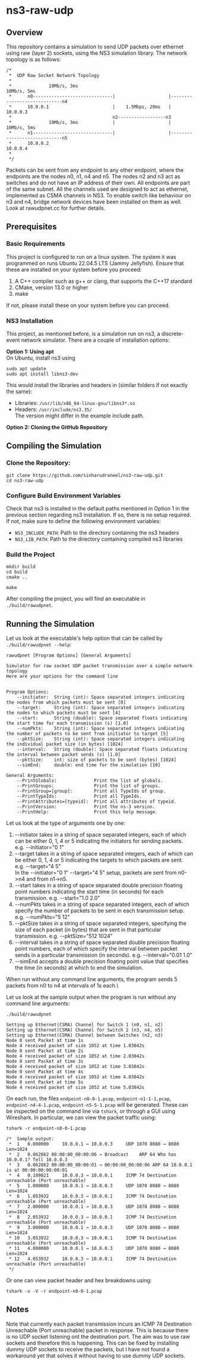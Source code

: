 # ns3-raw-udp

## Overview
This repository contains a simulation to send UDP packets over ethernet using raw (layer 2) sockets, using the NS3 simulation library. The network topology is as follows:

```
/*
 *  UDP Raw Socket Network Topology
 *
 *              10Mb/s, 3ms                                            10Mb/s, 5ms
 *      n0------------------------------|                    |-----------------------------n4
 *      10.0.0.1                        |    1.5Mbps, 20ms   |                       10.0.0.3
 *                                      n2------------------n3
 *              10Mb/s, 3ms             |                    |         10Mb/s, 5ms
 *      n1------------------------------|                    |-----------------------------n5
 *      10.0.0.2                                                                     10.0.0.4       
 * 
 */
```

Packets can be sent from any endpoint to any other endpoint, where the endpoints are the nodes n0, n1, n4 and n5. The nodes n2 and n3 act as switches and do not have an IP address of their own. All endpoints are part of the same subnet. All the channels used are designed to act as ethernet, implemented as CSMA channels in NS3. To enable switch like behaviour on n3 and n4, bridge network devices have been installed on them as well. Look at rawudpnet.cc for further details.

## Prerequisites
### Basic Requirements
This project is configured to run on a linux system. The system it was programmed on runs Ubuntu 22.04.5 LTS (Jammy Jellyfish). Ensure that these are installed on your system before you proceed:
1. A C++ compiler such as g++ or clang, that supports the C++17 standard
2. CMake, version 13.0 or higher
3. make

If not, please install these on your system before you can proceed.
### NS3 Installation
This project, as mentioned before, is a simulation run on ns3, a discrete-event network simulator. There are a couple of installation options:

**Option 1: Using apt**\
On Ubuntu, install ns3 using 
```
sudo apt update
sudo apt install libns3-dev
```
This would install the libraries and headers in (similar folders if not exactly the same):
- Libraries: `/usr/lib/x86_64-linux-gnu/libns3*.so`
- Headers: `/usr/include/ns3.35/`\
The version might differ in the example include path.


**Option 2: Cloning the GitHub Repository** 

## Compiling the Simulation
### Clone the Repository:
```
git clone https://github.com/sinharudraneel/ns3-raw-udp.git
cd ns3-raw-udp
```
### Configure Build Environment Variables
Check that ns3 is installed in the default paths mentioned in Option 1 in the previous section regarding ns3 installation. If so, there is no setup required. If not, make sure to define the following environment variables:
- `NS3_INCLUDE_PATH`: Path to the directory containing the ns3 headers
- `NS3_LIB_PATH`: Path to the directory containing compiled ns3 libraries

### Build the Project

```
mkdir build
cd build
cmake ..

make
```
After compiling the project, you will find an executable in `./build/rawudpnet`.

## Running the Simulation
Let us look at the executable's help option that can be called by `./build/rawudpnet --help`:
```
rawudpnet [Program Options] [General Arguments]

Simulator for raw socket UDP packet transmission over a simple network topology
Here are your options for the command line


Program Options:
    --initiator:  String (int): Space separated integers indicating the nodes from which packets must be sent [0]
    --target:     String (int): Space separated integers indicating the nodes to which packets must be sent [4]
    --start:      String (double): Space separated floats indicating the start time for each transmission (s) [1.0]
    --numPkts:    String (int): Space separated integers indicating the number of packets to be sent from initiator to target [5]
    --pktSize:    String (int): Space separated integers indicating the individual packet size (in bytes) [1024]
    --interval:   String (double): Space separated floats indicating the interval between packet sends (s) [1.0]
    --pktSize:    int: size of packets to be sent (bytes) [1024]
    --simEnd:     double: end time for the simulation [10]

General Arguments:
    --PrintGlobals:              Print the list of globals.
    --PrintGroups:               Print the list of groups.
    --PrintGroup=[group]:        Print all TypeIds of group.
    --PrintTypeIds:              Print all TypeIds.
    --PrintAttributes=[typeid]:  Print all attributes of typeid.
    --PrintVersion:              Print the ns-3 version.
    --PrintHelp:                 Print this help message.
```
Let us look at the type of arguments one by one:
1. --initiator takes in a string of space separated integers, each of which can be either 0, 1, 4 or 5 indicating the initiators for sending packets. e.g. --initiator="0 1"
2. --target takes in a string of space separated integers, each of which can be either 0, 1, 4 or 5 indicating the targets to which packets are sent. e.g. --target="4 5"\
    In the --initiator="0 1" --target="4 5" setup, packets are sent from n0->n4 and from n1->n5.
3. --start takes in a string of space separated double precision floating point numbers indicating the start time (in seconds) for each transmission. e.g. --start="1.0 2.0"
4. --numPkts takes in a string of space separated integers, each of which specify the number of packets to be sent in each transmission setup. e.g. --numPkts="5 12" 
6. --pktSize takes in a string of space separated integers, specifying the size of each packet (in bytes) that are sent in that particular transmission. e.g. --pktSize="512 1024"
7. --interval takes in a string of space separated double precision floating point numbers, each of which specify the interval between packet sends in a particular transmission (in seconds). e.g. --interval="0.01 1.0"
8. --simEnd accepts a double precision floating point value that specifies the time (in seconds) at which to end the simulation.

When run without any command line arguments, the program sends 5 packets from n0 to n4 at intervals of 1s each.\

Let us look at the sample output when the program is run without any command line arguments:
```
./build/rawudpnet
 
Setting up Ethernet(CSMA) Channel for Switch 1 (n0, n1, n2)
Setting up Ethernet(CSMA) Channel for Switch 2 (n3, n4, n5)
Setting up Ethernet(CSMA) Channel between Switches (n2, n3)
Node 0 sent Packet at time 1s
Node 4 received packet of size 1052 at time 1.03042s
Node 0 sent Packet at time 2s
Node 4 received packet of size 1052 at time 2.03042s
Node 0 sent Packet at time 3s
Node 4 received packet of size 1052 at time 3.03042s
Node 0 sent Packet at time 4s
Node 4 received packet of size 1052 at time 4.03042s
Node 0 sent Packet at time 5s
Node 4 received packet of size 1052 at time 5.03042s
```

On each run, the files `endpoint-n0-0-1.pcap`, `endpoint-n1-1-1,pcap`, `endpoint-n4-4-1.pcap`, `endpoint-n5-5-1.pcap` will be generated. These can be inspected on the command line via `tshark`, or through a GUI using Wireshark. In particular, we can view the packet traffic using:
```
tshark -r endpoint-n0-0-1.pcap

/*  Sample output:
 *  1   0.000000     10.0.0.1 → 10.0.0.3     UDP 1070 8080 → 8080 Len=1024
 *  2   0.062862 00:00:00_00:00:06 → Broadcast    ARP 64 Who has 10.0.0.1? Tell 10.0.0.3
 *  3   0.062862 00:00:00_00:00:01 → 00:00:00_00:00:06 ARP 64 10.0.0.1 is at 00:00:00:00:00:01
 *  4   0.109821     10.0.0.3 → 10.0.0.1     ICMP 74 Destination unreachable (Port unreachable)
 *  5   1.000000     10.0.0.1 → 10.0.0.3     UDP 1070 8080 → 8080 Len=1024
 *  6   1.053932     10.0.0.3 → 10.0.0.1     ICMP 74 Destination unreachable (Port unreachable)
 *  7   2.000000     10.0.0.1 → 10.0.0.3     UDP 1070 8080 → 8080 Len=1024
 *  8   2.053932     10.0.0.3 → 10.0.0.1     ICMP 74 Destination unreachable (Port unreachable)
 *  9   3.000000     10.0.0.1 → 10.0.0.3     UDP 1070 8080 → 8080 Len=1024
 * 10   3.053932     10.0.0.3 → 10.0.0.1     ICMP 74 Destination unreachable (Port unreachable)
 * 11   4.000000     10.0.0.1 → 10.0.0.3     UDP 1070 8080 → 8080 Len=1024
 * 12   4.053932     10.0.0.3 → 10.0.0.1     ICMP 74 Destination unreachable (Port unreachable)
 */
```

Or one can view packet header and hex breakdowns using:
```
tshark -x -V -r endpoint-n0-0-1.pcap
```

## Notes
Note that currently each packet transmission incurs an ICMP 74 Destination Unreachable (Port unreachable) packet in response. This is because there is no UDP socket listening ont the destination port. The aim was to use raw sockets and therefore this is happening. This can be fixed by installing dummy UDP sockets to receive the packets, but I have not found a workaround yet that solves it without having to use dummy UDP sockets.
